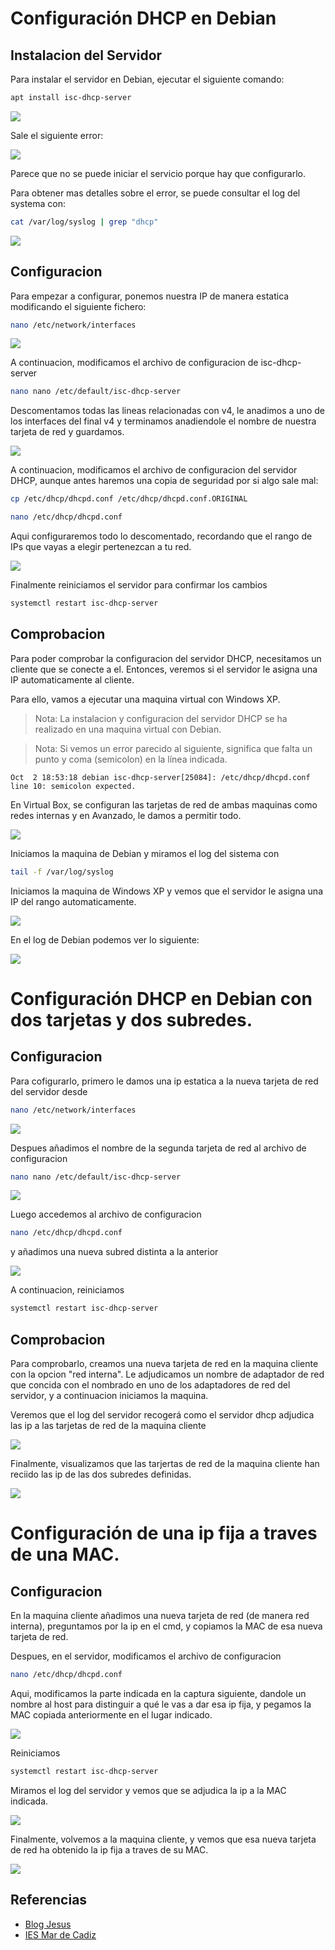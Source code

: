 # Configuración DHCP en Debian

## Instalacion del Servidor

Para instalar el servidor en Debian, ejecutar el siguiente comando:

```bash
apt install isc-dhcp-server
```

![](capturas/instalarServidor.png)

Sale el siguiente error:

![](capturas/instalacionError.png)

Parece que no se puede iniciar el servicio porque hay que configurarlo.

Para obtener mas detalles sobre el error, se puede consultar el log del systema con:

```bash
cat /var/log/syslog | grep "dhcp"
```

![](capturas/logDhcp.png)

## Configuracion

Para empezar a configurar, ponemos nuestra IP de manera estatica modificando el siguiente fichero:

```bash
nano /etc/network/interfaces
```

![](capturas/configuracionEstatica.png)

A continuacion, modificamos el archivo de configuracion de isc-dhcp-server


```bash
nano nano /etc/default/isc-dhcp-server
```

Descomentamos todas las lineas relacionadas con v4, le anadimos a uno de los interfaces del final v4 y terminamos anadiendole el nombre de nuestra tarjeta de red y guardamos.

![](capturas/configuracionDefaultIsc-dhcp-server.png)

A continuacion, modificamos el archivo de configuracion del servidor DHCP, aunque antes haremos una copia de seguridad por si algo sale mal:

```bash
cp /etc/dhcp/dhcpd.conf /etc/dhcp/dhcpd.conf.ORIGINAL
```

```bash
nano /etc/dhcp/dhcpd.conf
```

Aqui configuraremos todo lo descomentado, recordando que el rango de IPs que vayas a elegir pertenezcan a tu red.

![](capturas/configuracionServidorDHP.png)

Finalmente reiniciamos el servidor para confirmar los cambios

```bash
systemctl restart isc-dhcp-server
```

## Comprobacion

Para poder comprobar la configuracion del servidor DHCP, necesitamos un cliente que se conecte a el. Entonces, veremos si el servidor le asigna una IP automaticamente al cliente.

Para ello, vamos a ejecutar una maquina virtual con Windows XP.

> Nota: La instalacion y configuracion del servidor DHCP se ha realizado en una maquina virtual con Debian.

> Nota: Si vemos un error parecido al siguiente, significa que falta un punto y coma (semicolon) en la línea indicada.
```
Oct  2 18:53:18 debian isc-dhcp-server[25084]: /etc/dhcp/dhcpd.conf line 10: semicolon expected.
```

En Virtual Box, se configuran las tarjetas de red de ambas maquinas como redes internas y en Avanzado, le damos a permitir todo.

![](capturas/configuracionRedInterna.png)

Iniciamos la maquina de Debian y miramos el log del sistema con

```bash
tail -f /var/log/syslog
```

Iniciamos la maquina de Windows XP y vemos que el servidor le asigna una IP del rango automaticamente.

![](capturas/ipasignada.png)

En el log de Debian podemos ver lo siguiente:

![](capturas/vistaLogFinal.png)


# Configuración DHCP en Debian con dos tarjetas y dos subredes.

## Configuracion

Para cofigurarlo, primero le damos una ip estatica a la nueva tarjeta de red del servidor desde 

```bash
nano /etc/network/interfaces
```

![](capturas/IPsFijas.png)

Despues añadimos el nombre de la segunda tarjeta de red al archivo de configuracion

```bash
nano nano /etc/default/isc-dhcp-server
```

![](capturas/configuracionNombreTarjetas.png)

Luego accedemos al archivo de configuracion

```bash
nano /etc/dhcp/dhcpd.conf
```

y añadimos una nueva subred distinta a la anterior


![](capturas/ConfDhcpRangos.png)

A continuacion, reiniciamos

```bash
systemctl restart isc-dhcp-server
```

## Comprobacion

Para comprobarlo, creamos una nueva tarjeta de red en la maquina cliente con la opcion "red interna".
Le adjudicamos un nombre de adaptador de red que concida con el nombrado en uno de los adaptadores de red del servidor, y a continuacion iniciamos la maquina.

Veremos que el log del servidor recogerá como el servidor dhcp adjudica las ip a las tarjetas de red de la maquina cliente


![](capturas/logDHCPDando2IPs.png)

Finalmente, visualizamos que las tarjertas de red de la maquina cliente han reciido las ip de las dos subredes definidas.

![](capturas/windowsXPCliente2IPs.png)

# Configuración de una ip fija a traves de una MAC.

## Configuracion

En la maquina cliente añadimos una nueva tarjeta de red (de manera red interna), preguntamos por la ip en el cmd, y copiamos la MAC de esa nueva tarjeta de red.

Despues, en el servidor, modificamos el archivo de configuracion

```bash
nano /etc/dhcp/dhcpd.conf
```

Aqui, modificamos la parte indicada en la captura siguiente, dandole un nombre al host para distinguir a qué le vas a dar esa ip fija, y pegamos la MAC copiada anteriormente en el lugar indicado.

![](capturas/confIPFijaPorMAC.png)

Reiniciamos

```bash
systemctl restart isc-dhcp-server
```

Miramos el log del servidor y vemos que se adjudica la ip a la MAC indicada.

![](capturas/syslogIPFijaPorMAC.png)


Finalmente, volvemos a la maquina cliente, y vemos que esa nueva tarjeta de red ha obtenido la ip fija a traves de su MAC.

![](capturas/windowsXPCliente2IPs.png)






## Referencias

* [Blog Jesus](https://jesusfernandeztoledo.com/configurar-servidor-dhcp-en-debian-ubuntu/)
* [IES Mar de Cadiz](https://www.fpgenred.es/DHCP/index.html)

